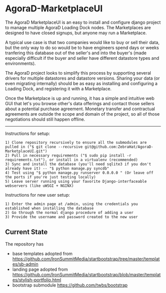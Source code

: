 AgoraD-MarketplaceUI
====================
The AgoraD MarketplaceUI is an easy to install and configure django project to manage multiple AgoraD Loading Dock nodes. The Marketplaces are designed to have closed signups, but anyone may run a Marketplace.

A typical use case is that two companies would like to buy or sell their data, but the only way to do so would be to have engineers spend days or weeks tranfering this database out of the seller's and into the buyer's (made especially difficult if the buyer and seller have different datastore types and environments).

The AgoraD project looks to simplify this process by supporting several drivers for multiple datastores and datastore versions. Sharing your data (or even migrating internally) should be as easy as installing and configuring a Loading Dock, and registering it with a Marketplace.

Once the Marketplace is up and running, it has a simple and intuitive web GUI that let's you browse other's data offerings and contact those sellers about a potential purchase agreement. Monetary transfer and contractual agreements are outside the scope and domain of the project, so all of those negotiations should still happen offline.

--------------------------------

Instructions for setup:

    1) Clone repository recursively to ensure all the submodules are pulled in ("$ git clone --recursive git@github.com:ZebraHat/AgoraD-MarketplaceUI.git")
    2) Pull in necessary requirements ("$ sudo pip install -r requirements.txt"), or install in a virtualenv (recommended)
    3) Sync and install the database (you'll need sqlite3 if you don't already have it) -- "$ python manage.py syncdb"
    4) Test using "$ python manage.py runserver 0.0.0.0 " (Or leave off the ports if you're just testing locally)
    5) Leave server running using your favorite Django-interfaceable webservers (like uWSGI + NGINX)

Instructions for new user setup:

    1) Enter the admin page at /admin, using the credentials you established when installing the database
    2) Go through the normal django procedure of adding a user
    3) Provide the username and password created to the new user

Current State
-------------
The repository has
 * base templates adopted from https://github.com/IronSummitMedia/startbootstrap/tree/master/templates/sb-admin
 * landing page adopted from https://github.com/IronSummitMedia/startbootstrap/blob/master/templates/stylish-portfolio.html
 * bootstrap submodule https://github.com/twbs/bootstrap
